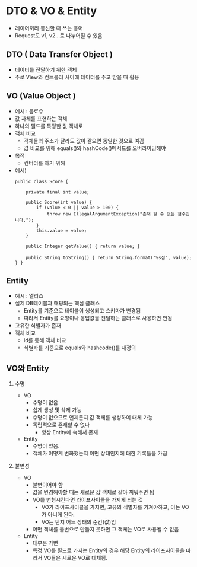 # DTO & VO & Entity
- 레이어끼리 통신할 때 쓰는 용어
- Request도 v1, v2…로 나누어질 수 있음

## DTO ( Data Transfer Object )
- 데이터를 전달하기 위한 객체
- 주로 View와 컨트롤러 사이에 데이터를 주고 받을 때 활용

## VO (Value Object )
- 예시 : 음료수
- 값 자체를 표현하는 객체
- 하나의 필드를 특정한 값 객체로 
- 객체 비교
    - 객체들의 주소가 달라도 값이 같으면 동일한 것으로 여김
    - 값 비교를 위해 equals()와 hashCode()메서드를 오버라이딩해야
- 목적
    - 컨버터를 하기 위해
- 예시)
    ```
    public class Score { 

        private final int value;

        public Score(int value) { 
            if (value < 0 || value > 100) {
                throw new IllegalArgumentException("존재 할 수 없는 점수입니다."); 
            } 
            this.value = value; 
        } 

        public Integer getValue() { return value; } 

        public String toString() { return String.format("%s점", value); } }
    ```
## Entity
- 예시 : 엘리스
- 실제 DB테이블과 매핑되는 핵심 클래스
    - Entity를 기준으로 테이블이 생성되고 스키마가 변경됨
    - 따라서 Entity를 요청이나 응답값을 전달하는 클래스로 사용하면 안됨
- 고유한 식별자가 존재
- 객체 비교
    - id를 통해 객체 비교
    - 식별자를 기준으로 equals와 hashcode()를 재정의

## VO와 Entity
1. 수명
    - VO 
        - 수명이 없음
        - 쉽게 생성 및 삭제 가능 
        - 수명이 없으므로 언제든지 값 객체를 생성하여 대체 가능
        - 독립적으로 존재할 수 없다
            - 항상 Entity에 속해서 존재
    - Entity
        - 수명이 있음. 
        - 객체가 어떻게 변화했는지 어떤 상태인지에 대한 기록들을 가짐

2. 불변성
    - VO 
        - 불변이어야 함
        - 값을 변경해야할 때는 새로운 값 객체로 갈아 끼워주면 됨
        - VO를 변형시킨다면 라이프사이클을 가지게 되는 것
            - VO가 라이프사이클을 가지면, 고유의 식별자를 가져야하고, 이는 VO가 아니게 된다.
            - VO는 단지 어느 상태의 순간(값)임
        - 어떤 객체를 불변으로 만들지 못하면 그 객체는 VO로 사용될 수 없음
    - Entity 
        - 대부분 가변
        - 특정 VO를 필드로 가지는 Entity의 경우 해당 Entity의 라이프사이클을 따라서 VO들은 새로운 VO로 대체됨. 
